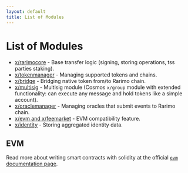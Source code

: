 ```yaml
---
layout: default
title: List of Modules
---
```


# List of Modules

* [x/rarimocore](./rarimocore/README.md) - Base transfer logic (signing, storing operations, tss parties staking).
* [x/tokenmanager](./tokenmanager/README.md) - Managing supported tokens and chains.
* [x/bridge](./bridge/README.md) - Bridging native token from/to Rarimo chain.
* [x/multisig](./multisig/README.md) - Multisig module (Cosmos `x/group` module with extended functionality: can execute any message and hold tokens like a simple account).
* [x/oraclemanager](./oraclemanager/README.md) - Managing oracles that submit events to Rarimo chain.
* [x/evm and x/feemarket](./evm/README.md) - EVM compatibility feature.
* [x/identity](./identity/README.md) - Storing aggregated identity data.

## EVM

Read more about writing smart contracts with solidity at the official [`evm` documentation page](https://docs.evmos.org/modules/evm/).